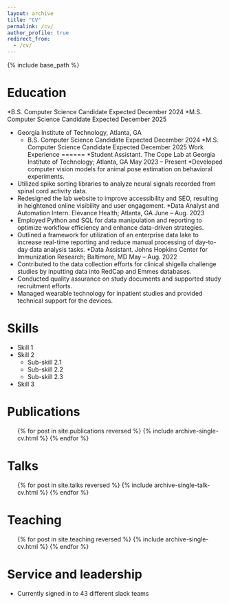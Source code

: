 ```yaml
---
layout: archive
title: "CV"
permalink: /cv/
author_profile: true
redirect_from:
  - /cv/
---
```


{% include base_path %}

Education
======
  *B.S. Computer Science Candidate Expected December 2024
  *M.S. Computer Science Candidate Expected December 2025
* Georgia Institute of Technology, Atlanta, GA
  * B.S. Computer Science Candidate Expected December 2024
  *M.S. Computer Science Candidate Expected December 2025
Work Experience
======
*Student Assistant. The Cope Lab at Georgia Institute of Technology; Atlanta, GA May 2023 – Present
*Developed computer vision models for animal pose estimation on behavioral experiments.
* Utilized spike sorting libraries to analyze neural signals recorded from spinal cord activity data.
* Redesigned the lab website to improve accessibility and SEO, resulting in heightened online visibility and user
engagement.
*Data Analyst and Automation Intern. Elevance Health; Atlanta, GA June – Aug. 2023
* Employed Python and SQL for data manipulation and reporting to optimize workflow efficiency and enhance
data-driven strategies.
* Outlined a framework for utilization of an enterprise data lake to increase real-time reporting and reduce
manual processing of day-to-day data analysis tasks.
*Data Assistant. Johns Hopkins Center for Immunization Research; Baltimore, MD May – Aug. 2022
* Contributed to the data collection efforts for clinical shigella challenge studies by inputting data into RedCap
and Emmes databases.
* Conducted quality assurance on study documents and supported study recruitment efforts.
* Managed wearable technology for inpatient studies and provided technical support for the devices.

  
Skills
======
* Skill 1
* Skill 2
  * Sub-skill 2.1
  * Sub-skill 2.2
  * Sub-skill 2.3
* Skill 3

Publications
======
  <ul>{% for post in site.publications reversed %}
    {% include archive-single-cv.html %}
  {% endfor %}</ul>
  
Talks
======
  <ul>{% for post in site.talks reversed %}
    {% include archive-single-talk-cv.html  %}
  {% endfor %}</ul>
  
Teaching
======
  <ul>{% for post in site.teaching reversed %}
    {% include archive-single-cv.html %}
  {% endfor %}</ul>
  
Service and leadership
======
* Currently signed in to 43 different slack teams
